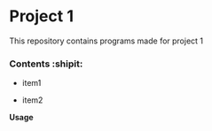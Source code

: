 # Project 1

This repository contains programs made for project 1

### Contents :shipit:

- item1

- item2

**Usage**

